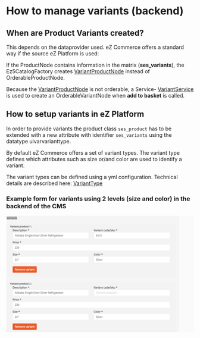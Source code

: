 # How to manage variants (backend)

## When are Product Variants created?

This depends on the dataprovider used. eZ Commerce offers a standard way if the source eZ Platform is used: 

If the ProductNode contains information in the matrix (**ses\_variants**), the Ez5CatalogFactory creates [VariantProductNode](../../catalog_api/variantproductsnode_and_orderablevariantnode/variantproductnode_and_orderablevariantnode.md) instead of OrderableProductNode.

Because the [VariantProductNode](../../catalog_api/variantproductsnode_and_orderablevariantnode/variantproductnode_and_orderablevariantnode.md) is not orderable, a Service- [VariantService](../../catalog_api/variantproductsnode_and_orderablevariantnode/variant_services.md) is used to create an OrderableVariantNode when **add to basket** is called.

## How to setup variants in eZ Platform

In order to provide variants the product class `ses_product` has to be extended with a new attribute with identifier `ses_variants` using the datatype uivarvarianttype. 

By default eZ Commerce offers a set of variant types. The variant type defines which attributes such as size or/and color are used to identify a variant.

The variant types can be defined using a yml configuration. Technical details are described here: [VariantType](../../../../api/additional_ez_fieldtypes/varianttype.md)

### Example form for variants using 2 levels (size and color) in the backend of the CMS

![](../../../img/product_variants.png)
